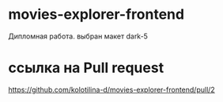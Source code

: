# movies-explorer-frontend
Дипломная работа.
выбран макет dark-5
# ссылка на Pull request
https://github.com/kolotilina-d/movies-explorer-frontend/pull/2
